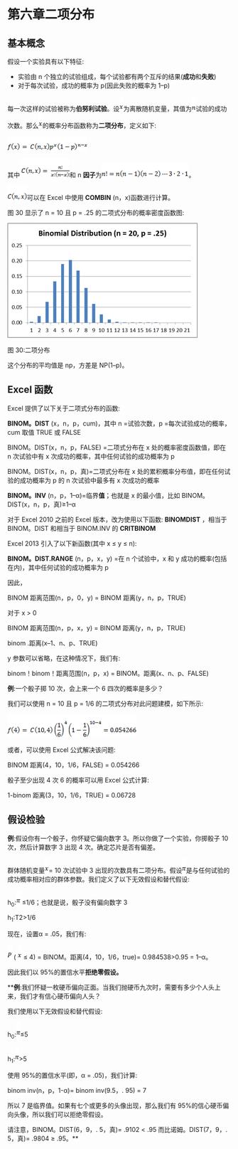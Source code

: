 # 第六章二项分布

## 基本概念

假设一个实验具有以下特征:

*   实验由 n 个独立的试验组成，每个试验都有两个互斥的结果(**成功**和**失败**)
*   对于每次试验，成功的概率为 p(因此失败的概率为 1–p)

每一次这样的试验被称为**伯努利试验**。设![](img/image124.png)为离散随机变量，其值为![](img/image143.png)试验的成功次数。那么![](img/image124.png)的概率分布函数称为**二项分布**，定义如下:

![](img/image144.png)

其中![](img/image145.png)和 n **因子**为![](img/image146.png)。

![](img/image147.png)可以在 Excel 中使用 **COMBIN** (n，x)函数进行计算。

图 30 显示了 n = 10 且 p = .25 的二项式分布的概率密度函数图:

![](img/image148.png)

图 30:二项分布

这个分布的平均值是 np，方差是 NP(1–p)。

## Excel 函数

Excel 提供了以下关于二项式分布的函数:

**BINOM。DIST** (x，n，p，cum)，其中 n =试验次数，p =每次试验成功的概率，cum 取值 TRUE 或 FALSE

BINOM。DIST(x，n，p，FALSE) =二项式分布在 x 处的概率密度函数值，即在 n 次试验中有 x 次成功的概率，其中任何试验的成功概率为 p

BINOM。DIST(x，n，p，真)=二项式分布在 x 处的累积概率分布值，即在任何试验的成功概率为 p 的 n 次试验中最多有 x 次成功的概率

**BINOM。INV** (n，p，1–α)=临界**值**；也就是 x 的最小值，比如 BINOM。DIST(x，n，p，真)≥1–α

对于 Excel 2010 之前的 Excel 版本，改为使用以下函数: **BINOMDIST** ，相当于 BINOM。DIST 和相当于 BINOM.INV 的 **CRITBINOM**

Excel 2013 引入了以下新函数(其中 x ≤ y ≤ n):

**BINOM。DIST.RANGE** (n，p，x，y) =在 n 个试验中，x 和 y 成功的概率(包括在内)，其中任何试验的成功概率为 p

因此，

BINOM 距离范围(n，p，0，y) = BINOM 距离(y，n，p，TRUE)

对于 x > 0

BINOM 距离范围(n，p，x，y) = BINOM 距离(y，n，p，TRUE)

binom .距离(x–1、n、p、TRUE)

y 参数可以省略，在这种情况下，我们有:

binom！binom！距离范围(n，p，x) = BINOM。距离(x、n、p、FALSE)

**例**:一个骰子掷 10 次，会上来一个 6 四次的概率是多少？

我们可以使用 n = 10 且 p = 1/6 的二项式分布对此问题建模，如下所示:

![](img/image149.png)

或者，可以使用 Excel 公式解决该问题:

BINOM 距离(4，10，1/6，FALSE) = 0.054266

骰子至少出现 4 次 6 的概率可以用 Excel 公式计算:

1-binom 距离(3，10，1/6，TRUE) = 0.06728

## 假设检验

**例**:假设你有一个骰子，你怀疑它偏向数字 3。所以你做了一个实验，你掷骰子 10 次，然后计算数字 3 出现 4 次。确定芯片是否有偏差。

群体随机变量![](img/image124.png)= 10 次试验中 3 出现的次数具有二项分布。假设![](img/image150.png)是与任何试验的成功概率相对应的群体参数。我们定义了以下无效假设和替代假设:

h<sub>0</sub>:![](img/image151.png)≤1/6；也就是说，骰子没有偏向数字 3

h<sub>1</sub>:T2>1/6

现在，设置α = .05，我们有:

![](img/image152.png) ( ![](img/image124.png) ≤ 4) = BINOM。距离(4，10，1/6，true)= 0.984538>0.95 = 1–α。

因此我们以 95%的置信水平**拒绝零假设。**

 ****例**:我们怀疑一枚硬币偏向正面。当我们抛硬币九次时，需要有多少个人头上来，我们才有信心硬币偏向人头？

我们使用以下无效假设和替代假设:

h<sub>0</sub>:![](img/image150.png)≤5

h<sub>1</sub>:![](img/image150.png)>5

使用 95%的置信水平(即，α = .05)，我们计算:

binom inv(n，p，1-α)= binom inv(9.5，. 95) = 7

所以 7 是临界值。如果有七个或更多的头像出现，那么我们有 95%的信心硬币偏向头像，所以我们可以拒绝零假设。

请注意，BINOM。DIST(6，9，. 5，真)= .9102 < .95 而比诺姆。DIST(7，9，. 5，真)= .9804 ≥ .95。**
